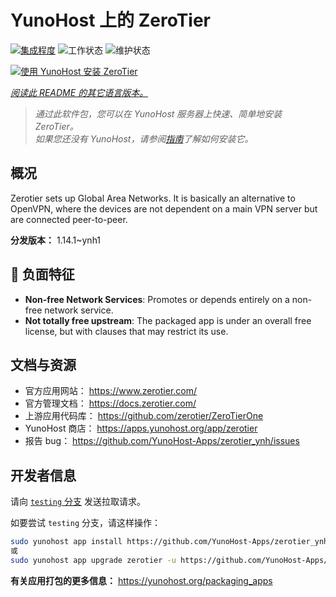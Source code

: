 <!--
注意：此 README 由 <https://github.com/YunoHost/apps/tree/master/tools/readme_generator> 自动生成
请勿手动编辑。
-->

# YunoHost 上的 ZeroTier

[![集成程度](https://dash.yunohost.org/integration/zerotier.svg)](https://ci-apps.yunohost.org/ci/apps/zerotier/) ![工作状态](https://ci-apps.yunohost.org/ci/badges/zerotier.status.svg) ![维护状态](https://ci-apps.yunohost.org/ci/badges/zerotier.maintain.svg)

[![使用 YunoHost 安装 ZeroTier](https://install-app.yunohost.org/install-with-yunohost.svg)](https://install-app.yunohost.org/?app=zerotier)

*[阅读此 README 的其它语言版本。](./ALL_README.md)*

> *通过此软件包，您可以在 YunoHost 服务器上快速、简单地安装 ZeroTier。*  
> *如果您还没有 YunoHost，请参阅[指南](https://yunohost.org/install)了解如何安装它。*

## 概况

Zerotier sets up Global Area Networks.
It is basically an alternative to OpenVPN, where the devices are not dependent on a main VPN server but are connected peer-to-peer.


**分发版本：** 1.14.1~ynh1
## :red_circle: 负面特征

- **Non-free Network Services**: Promotes or depends entirely on a non-free network service.
- **Not totally free upstream**: The packaged app is under an overall free license, but with clauses that may restrict its use.

## 文档与资源

- 官方应用网站： <https://www.zerotier.com/>
- 官方管理文档： <https://docs.zerotier.com/>
- 上游应用代码库： <https://github.com/zerotier/ZeroTierOne>
- YunoHost 商店： <https://apps.yunohost.org/app/zerotier>
- 报告 bug： <https://github.com/YunoHost-Apps/zerotier_ynh/issues>

## 开发者信息

请向 [`testing` 分支](https://github.com/YunoHost-Apps/zerotier_ynh/tree/testing) 发送拉取请求。

如要尝试 `testing` 分支，请这样操作：

```bash
sudo yunohost app install https://github.com/YunoHost-Apps/zerotier_ynh/tree/testing --debug
或
sudo yunohost app upgrade zerotier -u https://github.com/YunoHost-Apps/zerotier_ynh/tree/testing --debug
```

**有关应用打包的更多信息：** <https://yunohost.org/packaging_apps>
